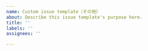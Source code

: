 ```yaml
---
name: Custom issue template（その他）
about: Describe this issue template's purpose here.
title: ''
labels: ''
assignees: ''

---
```




